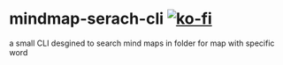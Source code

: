 # mindmap-serach-cli [![ko-fi](https://www.ko-fi.com/img/githubbutton_sm.svg)](https://ko-fi.com/X7X5144XE)
a small CLI desgined to search mind maps in folder for  map with specific word
